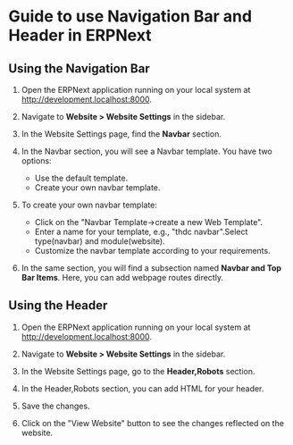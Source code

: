 # Guide to use Navigation Bar and Header in ERPNext

## Using the Navigation Bar

1. Open the ERPNext application running on your local system at http://development.localhost:8000.

2. Navigate to **Website > Website Settings** in the sidebar.

3. In the Website Settings page, find the **Navbar** section.

4. In the Navbar section, you will see a Navbar template. You have two options:
    - Use the default template.
    - Create your own navbar template.

5. To create your own navbar template:
    - Click on the "Navbar Template->create a new Web Template".
    - Enter a name for your template, e.g., "thdc navbar".Select type(navbar) and module(website).
    - Customize the navbar template according to your requirements.

6. In the same section, you will find a subsection named **Navbar and Top Bar Items**. Here, you can add webpage routes directly.

## Using the Header

1. Open the ERPNext application running on your local system at http://development.localhost:8000.

2. Navigate to **Website > Website Settings** in the sidebar.

3. In the Website Settings page, go to the **Header,Robots** section.

4. In the Header,Robots section, you can add HTML for your header.

5. Save the changes.

6. Click on the "View Website" button to see the changes reflected on the website.
